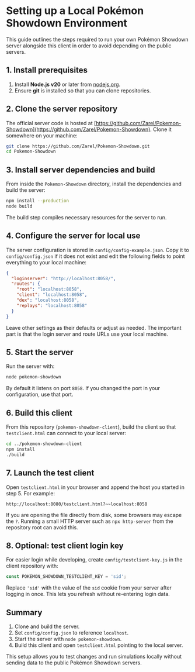 # Setting up a Local Pokémon Showdown Environment

This guide outlines the steps required to run your own Pokémon Showdown server alongside this client in order to avoid depending on the public servers.

## 1. Install prerequisites

1. Install **Node.js v20** or later from [nodejs.org](https://nodejs.org/).
2. Ensure **git** is installed so that you can clone repositories.

## 2. Clone the server repository

The official server code is hosted at [https://github.com/Zarel/Pokemon-Showdown](https://github.com/Zarel/Pokemon-Showdown). Clone it somewhere on your machine:

```bash
git clone https://github.com/Zarel/Pokemon-Showdown.git
cd Pokemon-Showdown
```

## 3. Install server dependencies and build

From inside the `Pokemon-Showdown` directory, install the dependencies and build the server:

```bash
npm install --production
node build
```

The build step compiles necessary resources for the server to run.

## 4. Configure the server for local use

The server configuration is stored in `config/config-example.json`. Copy it to `config/config.json` if it does not exist and edit the following fields to point everything to your local machine:

```json
{
  "loginserver": "http://localhost:8058/",
  "routes": {
    "root": "localhost:8058",
    "client": "localhost:8058",
    "dex": "localhost:8058",
    "replays": "localhost:8058"
  }
}
```

Leave other settings as their defaults or adjust as needed. The important part is that the login server and route URLs use your local machine.

## 5. Start the server

Run the server with:

```bash
node pokemon-showdown
```

By default it listens on port `8058`. If you changed the port in your configuration, use that port.

## 6. Build this client

From this repository (`pokemon-showdown-client`), build the client so that `testclient.html` can connect to your local server:

```bash
cd ../pokemon-showdown-client
npm install
./build
```

## 7. Launch the test client

Open `testclient.html` in your browser and append the host you started in step 5. For example:

```
http://localhost:8080/testclient.html?~~localhost:8058
```

If you are opening the file directly from disk, some browsers may escape the `?`. Running a small HTTP server such as `npx http-server` from the repository root can avoid this.

## 8. Optional: test client login key

For easier login while developing, create `config/testclient-key.js` in the client repository with:

```javascript
const POKEMON_SHOWDOWN_TESTCLIENT_KEY = 'sid';
```

Replace `'sid'` with the value of the `sid` cookie from your server after logging in once. This lets you refresh without re-entering login data.

## Summary

1. Clone and build the server.
2. Set `config/config.json` to reference `localhost`.
3. Start the server with `node pokemon-showdown`.
4. Build this client and open `testclient.html` pointing to the local server.

This setup allows you to test changes and run simulations locally without sending data to the public Pokémon Showdown servers.

